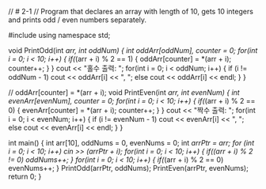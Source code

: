 // # 2-1
// Program that declares an array with length of 10, gets 10 integers and prints odd / even numbers separately.

#include <iostream>
using namespace std;

void PrintOdd(int *arr, int oddNum)
{
	int oddArr[oddNum], counter = 0;
	for(int i = 0; i < 10; i++)
	{
		if(*(arr + i) % 2 == 1)
		{
			oddArr[counter] = *(arr + i);
			counter++;
		}
	}
	cout << "홀수 출력: ";
	for(int i = 0; i < oddNum; i++)
	{
		if (i != oddNum - 1)
			cout << oddArr[i] << ", ";
		else
			cout << oddArr[i] << endl;
	}
}

// 			oddArr[counter] = *(arr + i);
void PrintEven(int *arr, int evenNum)
{
	int evenArr[evenNum], counter = 0;
	for(int i = 0; i < 10; i++)
	{
		if(*(arr + i) % 2 == 0)
		{
			evenArr[counter] = *(arr + i);
			counter++;
		}
	}
	cout << "짝수 출력: ";
	for(int i = 0; i < evenNum; i++)
	{
		if (i != evenNum - 1)
			cout << evenArr[i] << ", ";
		else
			cout << evenArr[i] << endl;
	}
}

int main()
{
	int arr[10], oddNums = 0, evenNums = 0;
	int *arrPtr = arr;
	for (int i = 0; i < 10; i++)
		cin >> *(arrPtr + i);
	for(int i = 0; i < 10; i++)
	{
		if(*(arr + i) % 2 != 0)
			oddNums++;
	}
		for(int i = 0; i < 10; i++)
	{
		if(*(arr + i) % 2 == 0)
			evenNums++;
	}
	PrintOdd(arrPtr, oddNums);
	PrintEven(arrPtr, evenNums);
	return 0;
}
